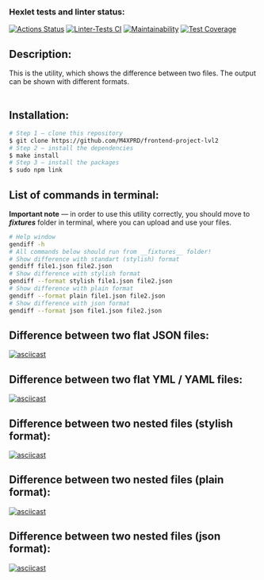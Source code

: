 ### Hexlet tests and linter status:
[![Actions Status](https://github.com/marik-yakovlev/frontend-project-lvl2/workflows/hexlet-check/badge.svg)](https://github.com/marik-yakovlev/frontend-project-lvl2/actions)
[![Linter-Tests CI](https://github.com/marik-yakovlev/frontend-project-lvl2/actions/workflows/linter&tests.yml/badge.svg?branch=main)](https://github.com/marik-yakovlev/frontend-project-lvl2/actions/workflows/linter&tests.yml)
[![Maintainability](https://api.codeclimate.com/v1/badges/3fcfcf54982ba9947863/maintainability)](https://codeclimate.com/github/marik-yakovlev/frontend-project-lvl2/maintainability)
[![Test Coverage](https://api.codeclimate.com/v1/badges/3fcfcf54982ba9947863/test_coverage)](https://codeclimate.com/github/marik-yakovlev/frontend-project-lvl2/test_coverage)

## Description:
This is the utility, which shows the difference between two files. The output can be shown with different formats.
<br></br>

## Installation:

```sh
# Step 1 — clone this repository
$ git clone https://github.com/M4XPRD/frontend-project-lvl2
# Step 2 — install the dependencies
$ make install
# Step 3 — install the packages
$ sudo npm link
```
## List of commands in terminal:

**Important note** — in order to use this utility correctly, you should move to ***__fixtures__*** folder in terminal, where you can upload and use your files. 

```sh
# Help window
gendiff -h
# All commands below should run from __fixtures__ folder!
# Show difference with standart (stylish) format
gendiff file1.json file2.json
# Show difference with stylish format
gendiff --format stylish file1.json file2.json
# Show difference with plain format
gendiff --format plain file1.json file2.json
# Show difference with json format
gendiff --format json file1.json file2.json
```

## Difference between two flat JSON files:
[![asciicast](https://asciinema.org/a/518749.svg)](https://asciinema.org/a/518749)

## Difference between two flat YML / YAML files:
[![asciicast](https://asciinema.org/a/518751.svg)](https://asciinema.org/a/518751)


## Difference between two nested files (stylish format):
[![asciicast](https://asciinema.org/a/518756.svg)](https://asciinema.org/a/518756)

## Difference between two nested files (plain format):
[![asciicast](https://asciinema.org/a/518757.svg)](https://asciinema.org/a/518757)

## Difference between two nested files (json format):
[![asciicast](https://asciinema.org/a/518758.svg)](https://asciinema.org/a/518758)
